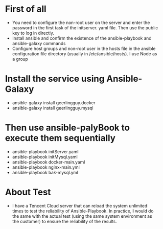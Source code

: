 # First of all
* You need to configure the non-root user on the server and enter the password in the first task of the initserver. yaml file. Then use the public key to log in directly.
* Install ansible and confirm the existence of the ansible-playbook and ansible-galaxy commands
* Configure host groups and non-root user in the hosts file in the ansible configuration file directory (usually in /etc/ansible/hosts). I use Node as a group

# Install the service using Ansible-Galaxy 
* ansible-galaxy  install geerlingguy.docker
* ansible-galaxy install geerlingguy.mysql

# Then use ansible-palyBook to execute them sequentially
* ansible-playbook initServer.yaml
* ansible-playbook initMysql.yaml
* ansible-playbook docker-main.yaml
* ansible-playbook nginx-main.yml
* ansible-playbook bak-mysql.yml

# About Test
* I have a Tencent Cloud server that can reload the system unlimited times to test the reliability of Ansible-Playbook. In practice, I would do the same with the actual test (using the same system environment as the customer) to ensure the reliability of the results.

